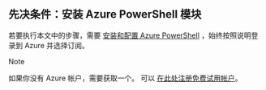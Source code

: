 ## <a name="prerequisite-install-the-azure-powershell-module"></a>先决条件：安装 Azure PowerShell 模块

若要执行本文中的步骤，需要 [安装和配置 Azure PowerShell](/powershell/azureps-cmdlets-docs) ，始终按照说明登录到 Azure 并选择订阅。

> [!NOTE]
> 如果你没有 Azure 帐户，需要获取一个。 可以 [在此处注册免费试用帐户](../articles/active-directory/sign-up-organization.md)。


<!--HONumber=Dec16_HO1-->


